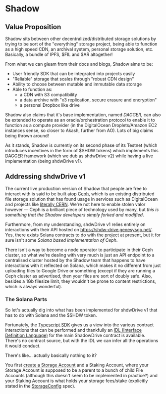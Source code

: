 # Shadow

## Value Proposition

Shadow sits between other decentralized/distributed storage solutions by trying to be sort of the "everything" storage project, being able to function as a high speed CDN, an archival system, personal storage solution, etc. Basically, a bundle of IPFS, $FIL and $AR altogether!

From what we can gleam from their docs and blogs, Shadow aims to be:
- User friendly SDK that can be integrated into projects easily
- "Reliable" storage that scales through "robust CDN design"
- Ability to choose between mutable and immutable data storage
- Able to function as:
	- a CDN with S3 compatibility
	- a data archive with "x3 replication, secure erasure and encryption"
	- a personal Dropbox like drive

Shadow also claims that it's base implementation, named *DAGGER*, can also be extended to operate as an oracle/orchestration protocol to enable it to function as a compute provider (in the DigitalOcean Droplets/Amazon EC2 instances sense, so closer to Akash, further from AO). Lots of big claims being thrown around!

As it stands, Shadow is currently on its second phase of its Testnet (which introduces incentives in the form of $SHDW tokens) which implements this DAGGER framework (which we dub as shdwDrive v2) while having a live implementation (being shdwDrive v1).

## Addressing shdwDrive v1

The current live production version of Shadow that people are free to interact with is said to be built atop [Ceph](https://en.wikipedia.org/wiki/Ceph_(software)), which is an existing distributed file storage solution that has found usage in services such as DigitalOcean and projects like [literally CERN](https://cephdocs.s3-website.cern.ch/ops/clusters/index.html). We're not here to enable stolen valor however — Ceph is a brilliant piece of technology used by many, but _this is something that the Shadow developers simply forked and modified_.

Furthermore, from my understanding, shdwDrive v1 relies entirely on interactions with their API hosted on https://shdw-drive.genesysgo.net/. Yes, there exists Solana contracts to do with the project at present, but it for sure isn't some _Solana based implementation of Ceph_.

There isn't a way to become a node operator to participate in their Ceph cluster, so what we're dealing with very much is just an API endpoint to a centralised cluster hosted by the Shadow team that happens to have interactions with it reflected on Solana, which makes it no different from just uploading files to Google Drive or something (except if they are running a Ceph cluster as advertised, then your files are sort of doubly safe. Also, besides a 1Gb filesize limit, they wouldn't be prone to content restrictions, which is always wonderful).
### The Solana Parts

So let's actually dig into what has been implemented for shdwDrive v1 that has to do with Solana and the $SHDW token.

Fortunately, the [Typescript SDK](https://github.com/GenesysGo/shadow-drive/tree/main) gives us a view into the various contract interactions that can be performed and thankfully an [IDL (Interface Definition Language)](https://github.com/GenesysGo/shadow-drive/blob/a9ad4f0b883a242194c86d1d8ab8321ab57a5726/src/utils/idl.ts#L1) for the main ShadowDrive contract is available. There's no contract source, but with the IDL we can infer all the operations it would conduct.

There's like... actually basically nothing to it?

You first [create a Storage Account](https://github.com/GenesysGo/shadow-drive/blob/main/src/methods/create-storage-account.ts) and a Staking Account, where your Storage Account is supposed to be a parent to a bunch of child File Accounts (although this doesn't seem to be implemented in practice?) and your Staking Account is what holds your storage fees/stake (explicitly stated in the [StorageConfig](https://github.com/GenesysGo/shadow-drive/blob/a9ad4f0b883a242194c86d1d8ab8321ab57a5726/src/types/accounts/StorageConfig.ts) spec). 

